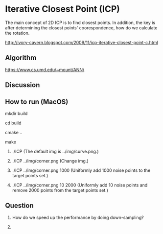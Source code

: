 # Iterative Closest Point (ICP)

The main concept of 2D ICP is to find closest points. In addition, the key is after determining the closest points' coorespondence, how do we calculate the rotation.

http://ivory-cavern.blogspot.com/2009/11/icp-iterative-closest-point-c.html

## Algorithm

https://www.cs.umd.edu/~mount/ANN/

## Discussion

## How to run (MacOS)

mkdir build

cd build

cmake ..

make

1) ./ICP
(The default img is ../img/curve.png.)

2) ./ICP ../img/corner.png
(Change img.)

3) ./ICP ../img/corner.png 1000
(Uniformly add 1000 noise points to the target points set.)

4) ./ICP ../img/corner.png 10 2000
(Uniformly add 10 noise points and remove 2000 points from the target points set.)

## Question

1. How do we speed up the performance by doing down-sampling?

2. 
